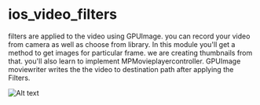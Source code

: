# ios_video_filters
filters are applied to the video using GPUImage. you can record your video from camera as well as choose from library.
In this module you'll get a method to get images for particular frame. we are creating thumbnails from that.
you'll also learn to implement MPMovieplayercontroller.
GPUImage moviewriter writes the the video to destination path after applying the Filters.



![Alt text](https://github.com/deepakbhati99/ios_video_filters/blob/master/SCREENSHOT_IMG_3301.PNG "ScreeShot #1")
